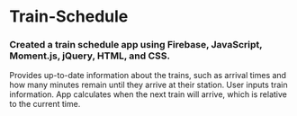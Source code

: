 # Train-Schedule
### Created a train schedule app using Firebase, JavaScript, Moment.js, jQuery, HTML, and CSS.

Provides up-to-date information about the trains, such as arrival times and how many minutes remain until they arrive at their station.
User inputs train information. App calculates when the next train will arrive, which is relative to the current time.



